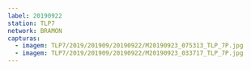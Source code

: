 ```yaml
---
label: 20190922
station: TLP7
network: BRAMON
capturas:
  - imagem: TLP7/2019/201909/20190922/M20190923_075313_TLP_7P.jpg
  - imagem: TLP7/2019/201909/20190922/M20190923_033717_TLP_7P.jpg
---
```

